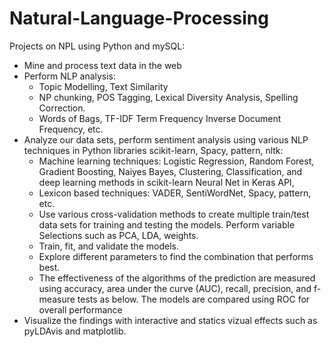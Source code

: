 # Natural-Language-Processing
Projects on NPL using Python and mySQL: 
- Mine and process text data in the web
- Perform NLP analysis: 
   + Topic Modelling, Text Similarity
   + NP chunking, POS Tagging, Lexical Diversity Analysis, Spelling Correction. 
   + Words of Bags, TF-IDF Term Frequency Inverse Document Frequency, etc. 
- Analyze our data sets, perform sentiment analysis using various NLP techniques in Python libraries scikit-learn, Spacy, pattern, nltk: 
   + Machine learning techniques: Logistic Regression, Random Forest, Gradient Boosting, Naiyes Bayes, Clustering, Classification, and deep learning methods in scikit-learn Neural Net in Keras API, 
   + Lexicon based techniques: VADER, SentiWordNet, Spacy, pattern, etc. 
   + Use various cross-validation methods to create multiple train/test data sets for training and testing the models. Perform variable Selections such as PCA, LDA, weights. 
   + Train, fit, and validate the models. 
   + Explore different parameters to find the combination that performs best. 
   + The effectiveness of the algorithms of the prediction are measured using accuracy, area under the curve (AUC), recall, precision, and f-measure tests as below. The models are compared using ROC for overall performance
- Visualize the findings with interactive and statics vizual effects  such as pyLDAvis and matplotlib. 
